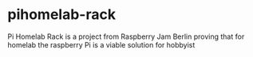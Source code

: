 # pihomelab-rack
Pi Homelab Rack is a project from Raspberry Jam Berlin proving that for homelab the raspberry Pi is a viable solution for hobbyist 
